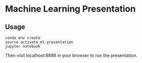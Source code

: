 Machine Learning Presentation
=============================

Usage
-----

    conda env create
    source activate ml-presentation
    jupyter notebook

Then visit localhost:8888 in your browser to run the presentation.

